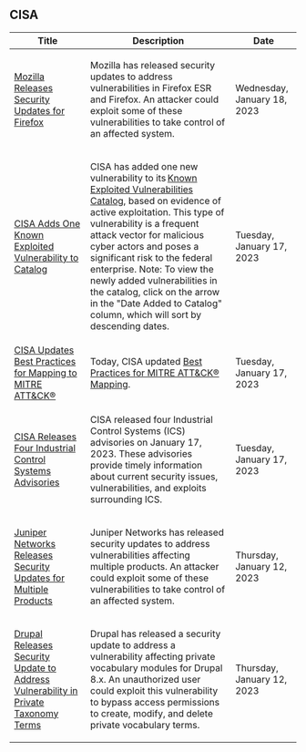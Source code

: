 ## CISA
|Title|Description|Date|
|---|---|---|
| [Mozilla Releases Security Updates for Firefox](https://www.cisa.gov/uscert/ncas/current-activity/2023/01/18/mozilla-releases-security-updates-firefox) | <p>Mozilla has released security updates to address vulnerabilities in Firefox ESR and Firefox. An attacker could exploit some of these vulnerabilities to take control of an affected system.</p> | Wednesday, January 18, 2023 |
| [CISA Adds One Known Exploited Vulnerability to Catalog](https://www.cisa.gov/uscert/ncas/current-activity/2023/01/17/cisa-adds-one-known-exploited-vulnerability-catalog) | <p>CISA has added one new vulnerability to its <a href="https://www.cisa.gov/known-exploited-vulnerabilities-catalog">Known Exploited Vulnerabilities Catalog</a>, based on evidence of active exploitation. This type of vulnerability is a frequent attack vector for malicious cyber actors and poses a significant risk to the federal enterprise. Note: To view the newly added vulnerabilities in the catalog, click on the arrow in the "Date Added to Catalog" column, which will sort by descending dates.</p> | Tuesday, January 17, 2023 |
| [CISA Updates Best Practices for Mapping to MITRE ATT&CK®](https://www.cisa.gov/uscert/ncas/current-activity/2023/01/17/cisa-updates-best-practices-mapping-mitre-attckr) | <p>Today, CISA updated <a href="https://www.cisa.gov/uscert/best-practices-mitre-attckr-mapping">Best Practices for MITRE ATT&amp;CK® Mapping</a>.</p> | Tuesday, January 17, 2023 |
| [CISA Releases Four Industrial Control Systems Advisories](https://www.cisa.gov/uscert/ncas/current-activity/2023/01/17/cisa-releases-four-industrial-control-systems-advisories) | <p>CISA released four Industrial Control Systems (ICS) advisories on January 17, 2023. These advisories provide timely information about current security issues, vulnerabilities, and exploits surrounding ICS. </p> | Tuesday, January 17, 2023 |
| [Juniper Networks Releases Security Updates for Multiple Products](https://www.cisa.gov/uscert/ncas/current-activity/2023/01/12/juniper-networks-releases-security-updates-multiple-products) | <p>Juniper Networks has released security updates to address vulnerabilities affecting multiple products. An attacker could exploit some of these vulnerabilities to take control of an affected system. </p> | Thursday, January 12, 2023 |
| [Drupal Releases Security Update to Address Vulnerability in Private Taxonomy Terms](https://www.cisa.gov/uscert/ncas/current-activity/2023/01/12/drupal-releases-security-update-address-vulnerability-private) | <p>Drupal has released a security update to address a vulnerability affecting private vocabulary modules for Drupal 8.x. An unauthorized user could exploit this vulnerability to bypass access permissions to create, modify, and delete private vocabulary terms.</p> | Thursday, January 12, 2023 |
